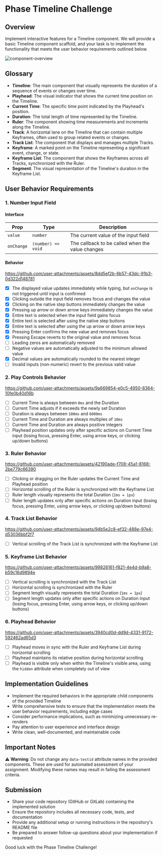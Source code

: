 # Phase Timeline Challenge

## Overview

Implement interactive features for a Timeline component. We will provide a basic Timeline component scaffold, and your task is to implement the functionality that meets the user behavior requirements outlined below.

![component-overview](./readme-assets/component-overview.jpg)

## Glossary

- **Timeline**: The main component that visually represents the duration of a sequence of events or changes over time.
- **Playhead**: The visual indicator that shows the current time position on the Timeline.
- **Current Time**: The specific time point indicated by the Playhead's position.
- **Duration**: The total length of time represented by the Timeline.
- **Ruler**: The component showing time measurements and increments along the Timeline.
- **Track**: A horizontal lane on the Timeline that can contain multiple Keyframes, often used to group related events or changes.
- **Track List**: The component that displays and manages multiple Tracks.
- **Keyframe**: A marked point on the Timeline representing a significant event, change, or state.
- **Keyframe List**: The component that shows the Keyframes across all Tracks, synchronized with the Ruler.
- **Segment**: The visual representation of the Timeline's duration in the Keyframe List.

## User Behavior Requirements

### 1. Number Input Field

#### Interface

| Prop       | Type               | Description                                      |
| ---------- | ------------------ | ------------------------------------------------ |
| `value`    | `number`           | The current value of the input field             |
| `onChange` | `(number) => void` | The callback to be called when the value changes |

#### Behavior

https://github.com/user-attachments/assets/8dd5ef2b-6b57-43dc-91b3-0d322d148781

- [x] The displayed value updates immediately while typing, but `onChange` is not triggered until input is confirmed
- [x] Clicking outside the input field removes focus and changes the value
- [x] Clicking on the native step buttons immediately changes the value
- [x] Pressing up arrow or down arrow keys immediately changes the value
- [x] Entire text is selected when the input field gains focus
- [x] Entire text is selected after using the native step buttons
- [x] Entire text is selected after using the up arrow or down arrow keys
- [x] Pressing Enter confirms the new value and removes focus
- [x] Pressing Escape reverts to the original value and removes focus
- [ ] Leading zeros are automatically removed
- [ ] Negative values are automatically adjusted to the minimum allowed value
- [x] Decimal values are automatically rounded to the nearest integer
- [ ] Invalid inputs (non-numeric) revert to the previous valid value

### 2. Play Controls Behavior

https://github.com/user-attachments/assets/9a669854-e0c5-4950-8364-10fe0b40d16b

- [ ] Current Time is always between `0ms` and the Duration
- [ ] Current Time adjusts if it exceeds the newly set Duration
- [ ] Duration is always between `100ms` and `6000ms`
- [ ] Current Time and Duration are always multiples of `10ms`
- [ ] Current Time and Duration are always positive integers
- [ ] Playhead position updates only after specific actions on Current Time input (losing focus, pressing Enter, using arrow keys, or clicking up/down buttons)

### 3. Ruler Behavior

https://github.com/user-attachments/assets/42190ade-f708-45a1-8168-2be779c66390

- [ ] Clicking or dragging on the Ruler updates the Current Time and Playhead position
- [ ] Horizontal scrolling of the Ruler is synchronized with the Keyframe List
- [ ] Ruler length visually represents the total Duration (`1ms = 1px`)
- [ ] Ruler length updates only after specific actions on Duration input (losing focus, pressing Enter, using arrow keys, or clicking up/down buttons)

### 4. Track List Behavior

https://github.com/user-attachments/assets/94b5e2c8-ef32-488e-97e4-d53036bbf2f7

- [ ] Vertical scrolling of the Track List is synchronized with the Keyframe List

### 5. Keyframe List Behavior

https://github.com/user-attachments/assets/99826161-f821-4e4d-b9a8-b59c16d9894e

- [ ] Vertical scrolling is synchronized with the Track List
- [ ] Horizontal scrolling is synchronized with the Ruler
- [ ] Segment length visually represents the total Duration (`1ms = 1px`)
- [ ] Segment length updates only after specific actions on Duration input (losing focus, pressing Enter, using arrow keys, or clicking up/down buttons)

### 6. Playhead Behavior

https://github.com/user-attachments/assets/3940cd0d-dd9d-4331-9172-592462ad65d3

- [ ] Playhead moves in sync with the Ruler and Keyframe List during horizontal scrolling
- [ ] Playhead maintains its relative position during horizontal scrolling
- [ ] Playhead is visible only when within the Timeline's visible area, using the `hidden` attribute when completely out of view

## Implementation Guidelines

- Implement the required behaviors in the appropriate child components of the provided Timeline
- Write comprehensive tests to ensure that the implementation meets the user behavior requirements, including edge cases
- Consider performance implications, such as minimizing unnecessary re-renders
- Pay attention to user experience and interface design
- Write clean, well-documented, and maintainable code

## Important Notes

⚠️ **Warning**: Do not change any `data-testid` attribute names in the provided components. These are used for automated assessment of your assignment. Modifying these names may result in failing the assessment criteria.

## Submission

- Share your code repository (GitHub or GitLab) containing the implemented solution
- Ensure the repository includes all necessary code, tests, and documentation
- Provide any additional setup or running instructions in the repository's README file
- Be prepared to answer follow-up questions about your implementation if requested

Good luck with the Phase Timeline Challenge!
